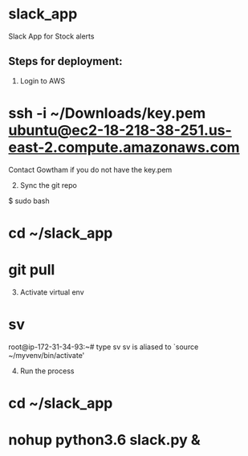 # slack_app
Slack App for Stock alerts

Steps for deployment:
--------------------

1. Login to AWS
# ssh -i ~/Downloads/key.pem ubuntu@ec2-18-218-38-251.us-east-2.compute.amazonaws.com

Contact Gowtham if you do not have the key.pem

2. Sync the git repo

$ sudo bash
# cd ~/slack_app
# git pull

3. Activate virtual env

# sv

root@ip-172-31-34-93:~# type sv
sv is aliased to `source ~/myvenv/bin/activate'

4. Run the process

# cd ~/slack_app
# nohup python3.6 slack.py &
